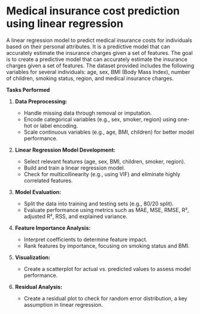 # Medical insurance cost prediction using linear regression
A linear regression model to predict medical insurance costs for individuals based on their personal attributes. It is a predictive model that can accurately estimate the insurance charges given a set of features. 
The goal is to create a predictive model that can accurately estimate the insurance charges given a set of features. The dataset provided includes the following variables for several individuals: age, sex, BMI (Body Mass Index), number of children, smoking status, region, and medical insurance charges.

**Tasks Performed**

1. **Data Preprocessing:**
   - Handle missing data through removal or imputation.
   - Encode categorical variables (e.g., sex, smoker, region) using one-hot or label encoding.
   - Scale continuous variables (e.g., age, BMI, children) for better model performance.

2. **Linear Regression Model Development:**
   - Select relevant features (age, sex, BMI, children, smoker, region).
   - Build and train a linear regression model.
   - Check for multicollinearity (e.g., using VIF) and eliminate highly correlated features.

3. **Model Evaluation:**
   - Split the data into training and testing sets (e.g., 80/20 split).
   - Evaluate performance using metrics such as MAE, MSE, RMSE, R², adjusted R², RSS, and explained variance.

4. **Feature Importance Analysis:**
   - Interpret coefficients to determine feature impact.
   - Rank features by importance, focusing on smoking status and BMI.

5. **Visualization:**
   - Create a scatterplot for actual vs. predicted values to assess model performance.

6. **Residual Analysis:**
   - Create a residual plot to check for random error distribution, a key assumption in linear regression.
